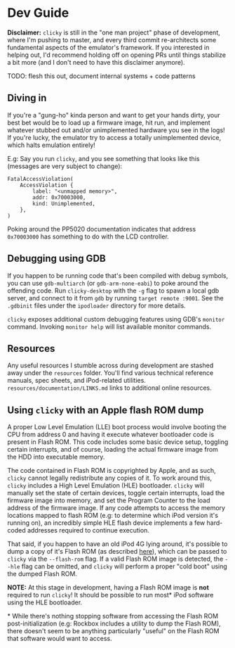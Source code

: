 # Dev Guide

**Disclaimer:** `clicky` is still in the "one man project" phase of development, where I'm pushing to master, and every third commit re-architects some fundamental aspects of the emulator's framework. If you interested in helping out, I'd recommend holding off on opening PRs until things stabilize a bit more (and I don't need to have this disclaimer anymore).

TODO: flesh this out, document internal systems + code patterns

## Diving in

If you're a "gung-ho" kinda person and want to get your hands dirty, your best bet would be to load up a firmware image, hit run, and implement whatever stubbed out and/or unimplemented hardware you see in the logs! If you're lucky, the emulator try to access a totally unimplemented device, which halts emulation entirely!

E.g: Say you run `clicky`, and you see something that looks like this (messages are very subject to change):

```
FatalAccessViolation(
    AccessViolation {
        label: "<unmapped memory>",
        addr: 0x70003000,
        kind: Unimplemented,
    },
)
```

Poking around the PP5020 documentation indicates that address `0x70003000` has something to do with the LCD controller.

## Debugging using GDB

If you happen to be running code that's been compiled with debug symbols, you can use `gdb-multiarch` (or `gdb-arm-none-eabi`) to poke around the offending code. Run `clicky-desktop` with the `-g` flag to spawn a local gdb server, and connect to it from `gdb` by running `target remote :9001`. See the `.gdbinit` files under the `ipodloader` directory for more details.

`clicky` exposes additional custom debugging features using GDB's `monitor` command. Invoking `monitor help` will list available monitor commands.

## Resources

Any useful resources I stumble across during development are stashed away under the `resources` folder. You'll find various technical reference manuals, spec sheets, and iPod-related utilities. `resources/documentation/LINKS.md` links to additional online resources.

## Using `clicky` with an Apple flash ROM dump

A proper Low Level Emulation (LLE) boot process would involve booting the CPU from address 0 and having it execute whatever bootloader code is present in Flash ROM. This code includes some basic device setup, toggling certain interrupts, and of course, loading the actual firmware image from the HDD into executable memory.

The code contained in Flash ROM is copyrighted by Apple, and as such, `clicky` cannot legally redistribute any copies of it. To work around this, `clicky` includes a High Level Emulation (HLE) bootloader. `clicky` will manually set the state of certain devices, toggle certain interrupts, load the firmware image into memory, and set the Program Counter to the load address of the firmware image. If any code attempts to access the memory locations mapped to flash ROM (e.g: to determine which iPod version it's running on), an incredibly simple HLE flash device implements a few hard-coded addresses required to continue execution.

That said, if you happen to have an old iPod 4G lying around, it's possible to dump a copy of it's Flash ROM (as described [here](https://www.rockbox.org/wiki/IpodFlash#Apple_39s_flash_code)), which can be passed to `clicky` via the `--flash-rom` flag. If a valid Flash ROM image is detected, the `--hle` flag can be omitted, and `clicky` will perform a proper "cold boot" using the dumped Flash ROM.

**NOTE:** At this stage in development, having a Flash ROM image is **not** required to run `clicky`! It should be possible to run most\* iPod software using the HLE bootloader.

\* While there's nothing stopping software from accessing the Flash ROM post-initialization (e.g: Rockbox includes a utility to dump the Flash ROM), there doesn't seem to be anything particularly "useful" on the Flash ROM that software would want to access.
